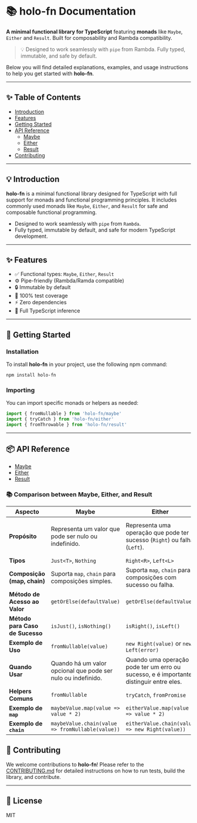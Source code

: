 
# 📚 holo-fn Documentation

**A minimal functional library for TypeScript** featuring **monads** like `Maybe`, `Either` and `Result`. Built for composability and Rambda compatibility.

> 💡 Designed to work seamlessly with `pipe` from Rambda. Fully typed, immutable, and safe by default.

Below you will find detailed explanations, examples, and usage instructions to help you get started with **holo-fn**.

---

## ✨ Table of Contents

- [Introduction](#-introduction)
- [Features](#-features)
- [Getting Started](#-getting-started)
- [API Reference](#-api-reference)
  - [Maybe](./maybe)
  - [Either](./either)
  - [Result](./result)
- [Contributing](#-contributing)

---

## 💡 Introduction

**holo-fn** is a minimal functional library designed for TypeScript with full support for monads and functional programming principles. It includes commonly used monads like `Maybe`, `Either`, and `Result` for safe and composable functional programming.

- Designed to work seamlessly with `pipe` from `Rambda`.
- Fully typed, immutable by default, and safe for modern TypeScript development.

---

## ✨ Features

- ✅ Functional types: `Maybe`, `Either`, `Result`
- ⚙️ Pipe-friendly (Rambda/Ramda compatible)
- 🔒 Immutable by default
- 🧪 100% test coverage
- ⚡️ Zero dependencies
- 🧠 Full TypeScript inference

---

## 🚀 Getting Started

### Installation

To install **holo-fn** in your project, use the following npm command:

```bash
npm install holo-fn
```

### Importing

You can import specific monads or helpers as needed:

```ts
import { fromNullable } from 'holo-fn/maybe'
import { tryCatch } from 'holo-fn/either'
import { fromThrowable } from 'holo-fn/result'
```

---

## 📦 API Reference

- [Maybe](/docs/maybe/index.md)
- [Either](/docs/either/index.md)
- [Result](/docs/result/index.md)

### 📚 Comparison between Maybe, Either, and Result

| **Aspecto**               | **Maybe**                               | **Either**                           | **Result**                            |
|---------------------------|-----------------------------------------|--------------------------------------|---------------------------------------|
| **Propósito**              | Representa um valor que pode ser nulo ou indefinido. | Representa uma operação que pode ter sucesso (`Right`) ou falha (`Left`). | Representa um resultado de uma operação, podendo ser bem-sucedido (`Ok`) ou falhar com erro (`Err`). |
| **Tipos**                  | `Just<T>`, `Nothing`                    | `Right<R>`, `Left<L>`                | `Ok<T>`, `Err<E>`                     |
| **Composição (map, chain)**| Suporta `map`, `chain` para composições simples. | Suporta `map`, `chain` para composições com sucesso ou falha. | Suporta `map`, `chain` para manipulação de valores ou erros. |
| **Método de Acesso ao Valor** | `getOrElse(defaultValue)`               | `getOrElse(defaultValue)`            | `unwrapOr(defaultValue)`              |
| **Método para Caso de Sucesso** | `isJust()`, `isNothing()`               | `isRight()`, `isLeft()`              | `isOk()`, `isErr()`                   |
| **Exemplo de Uso**         | `fromNullable(value)`                  | `new Right(value)` or `new Left(error)` | `new Ok(value)` or `new Err(error)`   |
| **Quando Usar**            | Quando há um valor opcional que pode ser nulo ou indefinido. | Quando uma operação pode ter um erro ou sucesso, e é importante distinguir entre eles. | Quando se deseja distinguir claramente entre sucesso ou erro de uma operação. |
| **Helpers Comuns**         | `fromNullable`                         | `tryCatch`, `fromPromise`            | `fromThrowable`, `fromPromise`, `fromAsync` |
| **Exemplo de `map`**       | `maybeValue.map(value => value * 2)`   | `eitherValue.map(value => value * 2)` | `resultValue.map(value => value * 2)`  |
| **Exemplo de `chain`**     | `maybeValue.chain(value => fromNullable(value))` | `eitherValue.chain(value => new Right(value))` | `resultValue.chain(value => new Ok(value))` |

## 🤝 Contributing

We welcome contributions to **holo-fn**! Please refer to the [CONTRIBUTING.md](CONTRIBUTING.md) for detailed instructions on how to run tests, build the library, and contribute.

---

## 📜 License

MIT
